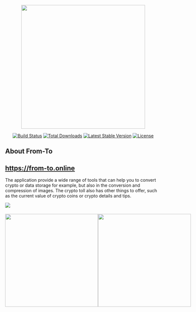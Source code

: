 <p align="center"><img src="https://res.cloudinary.com/dtfbvvkyp/image/upload/v1566331377/laravel-logolockup-cmyk-red.svg" width="400"></p>

<p align="center">
<a href="https://travis-ci.org/laravel/framework"><img src="https://travis-ci.org/laravel/framework.svg" alt="Build Status"></a>
<a href="https://packagist.org/packages/laravel/framework"><img src="https://poser.pugx.org/laravel/framework/d/total.svg" alt="Total Downloads"></a>
<a href="https://packagist.org/packages/laravel/framework"><img src="https://poser.pugx.org/laravel/framework/v/stable.svg" alt="Latest Stable Version"></a>
<a href="https://packagist.org/packages/laravel/framework"><img src="https://poser.pugx.org/laravel/framework/license.svg" alt="License"></a>
</p>

## About From-To
<h2><a href="https://from-to.online">https://from-to.online</a></h2>

The application provide a wide range of tools that can help you to convert crypto or data storage for example, but also in the conversion and compression of images.
The crypto toll also has other things to offer, such as the current value of crypto coins or crypto details and tips.

<img src="https://from-to.online/assets/images/readme/d1.png">

<div style="display: flex; justify-content: space-around; margin: 20px auto">
    <img width="300" src="https://from-to.online/assets/images/readme/m1.png">
    <img width="300" src="https://from-to.online/assets/images/readme/m2.png">
</div>

